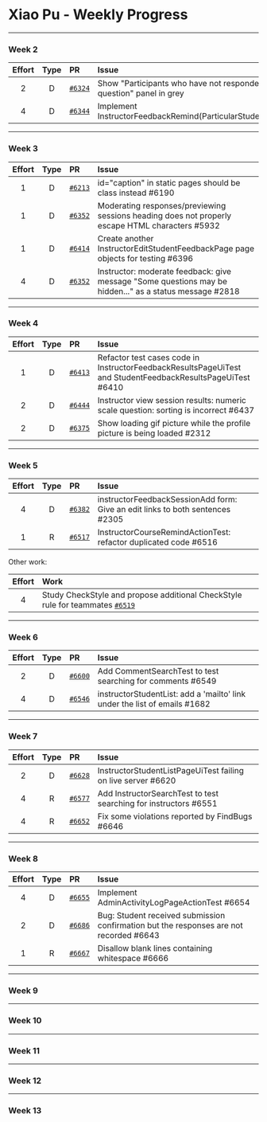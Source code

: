 # Xiao Pu - Weekly Progress

---

### Week 2

Effort| Type | PR | Issue
:----:|:----:|:-----------|:------
2 | D | [`#6324`](https://github.com/TEAMMATES/teammates/pull/6324) | Show "Participants who have not responded to any question" panel in grey
4 | D | [`#6344`](https://github.com/TEAMMATES/teammates/pull/6344) | Implement InstructorFeedbackRemind(ParticularStudents)ActionTest

---
### Week 3

Effort| Type | PR | Issue
:----:|:----:|:-----------|:------
1 | D | [`#6213`](https://github.com/TEAMMATES/teammates/pull/6213) | id="caption" in static pages should be class instead #6190
1 | D | [`#6352`](https://github.com/TEAMMATES/teammates/pull/6352) | Moderating responses/previewing sessions heading does not properly escape HTML characters #5932
1 | D | [`#6414`](https://github.com/TEAMMATES/teammates/pull/6414) | Create another InstructorEditStudentFeedbackPage page objects for testing #6396
4 | D | [`#6352`](https://github.com/TEAMMATES/teammates/pull/6352) | Instructor: moderate feedback: give message "Some questions may be hidden..." as a status message #2818

---
### Week 4

Effort| Type | PR | Issue
:----:|:----:|:-----------|:------
1 | D | [`#6413`](https://github.com/TEAMMATES/teammates/pull/6413) | Refactor test cases code in InstructorFeedbackResultsPageUiTest and StudentFeedbackResultsPageUiTest #6410
2 | D | [`#6444`](https://github.com/TEAMMATES/teammates/pull/6444) | Instructor view session results: numeric scale question: sorting is incorrect #6437 
2 | D | [`#6375`](https://github.com/TEAMMATES/teammates/pull/6375) | Show loading gif picture while the profile picture is being loaded #2312

---
### Week 5

Effort| Type | PR | Issue
:----:|:----:|:-----------|:------
4 | D | [`#6382`](https://github.com/TEAMMATES/teammates/pull/6382) | instructorFeedbackSessionAdd form: Give an edit links to both sentences #2305
1 | R | [`#6517`](https://github.com/TEAMMATES/teammates/pull/6517) | InstructorCourseRemindActionTest: refactor duplicated code #6516

Other work:

Effort | Work
:----:|:----
4 | Study CheckStyle and propose additional CheckStyle rule for teammates [`#6519`](https://github.com/TEAMMATES/teammates/issues/6519)

---
### Week 6

Effort| Type | PR | Issue
:----:|:----:|:-----------|:------
2 | D | [`#6600`](https://github.com/TEAMMATES/teammates/pull/6600) | Add CommentSearchTest to test searching for comments #6549
4 | D | [`#6546`](https://github.com/TEAMMATES/teammates/pull/6546) |instructorStudentList: add a 'mailto' link under the list of emails #1682

---
### Week 7

Effort| Type | PR | Issue
:----:|:----:|:-----------|:------
2 | D | [`#6628`](https://github.com/TEAMMATES/teammates/pull/6628) | InstructorStudentListPageUiTest failing on live server #6620
4 | R | [`#6577`](https://github.com/TEAMMATES/teammates/pull/6577) | Add InstructorSearchTest to test searching for instructors #6551
4 | R | [`#6652`](https://github.com/TEAMMATES/teammates/pull/6652) | Fix some violations reported by FindBugs #6646

---
### Week 8
Effort| Type | PR | Issue
:----:|:----:|:-----------|:------
4 | D | [`#6655`](https://github.com/TEAMMATES/teammates/pull/6655) | Implement AdminActivityLogPageActionTest #6654
2 | D | [`#6686`](https://github.com/TEAMMATES/teammates/pull/6686) | Bug: Student received submission confirmation but the responses are not recorded #6643
1 | R | [`#6667`](https://github.com/TEAMMATES/teammates/pull/6667) | Disallow blank lines containing whitespace #6666


---
### Week 9

---
### Week 10

---
### Week 11

---
### Week 12

---
### Week 13

